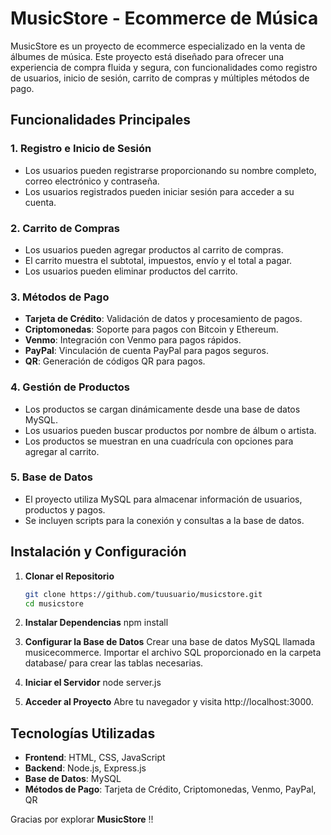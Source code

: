 # MusicStore - Ecommerce de Música

MusicStore es un proyecto de ecommerce especializado en la venta de álbumes de música. Este proyecto está diseñado para ofrecer una experiencia de compra fluida y segura, con funcionalidades como registro de usuarios, inicio de sesión, carrito de compras y múltiples métodos de pago.

## Funcionalidades Principales

### 1. **Registro e Inicio de Sesión**
   - Los usuarios pueden registrarse proporcionando su nombre completo, correo electrónico y contraseña.
   - Los usuarios registrados pueden iniciar sesión para acceder a su cuenta.

### 2. **Carrito de Compras**
   - Los usuarios pueden agregar productos al carrito de compras.
   - El carrito muestra el subtotal, impuestos, envío y el total a pagar.
   - Los usuarios pueden eliminar productos del carrito.

### 3. **Métodos de Pago**
   - **Tarjeta de Crédito**: Validación de datos y procesamiento de pagos.
   - **Criptomonedas**: Soporte para pagos con Bitcoin y Ethereum.
   - **Venmo**: Integración con Venmo para pagos rápidos.
   - **PayPal**: Vinculación de cuenta PayPal para pagos seguros.
   - **QR**: Generación de códigos QR para pagos.

### 4. **Gestión de Productos**
   - Los productos se cargan dinámicamente desde una base de datos MySQL.
   - Los usuarios pueden buscar productos por nombre de álbum o artista.
   - Los productos se muestran en una cuadrícula con opciones para agregar al carrito.

### 5. **Base de Datos**
   - El proyecto utiliza MySQL para almacenar información de usuarios, productos y pagos.
   - Se incluyen scripts para la conexión y consultas a la base de datos.

## Instalación y Configuración
1. **Clonar el Repositorio**
   ```bash
   git clone https://github.com/tuusuario/musicstore.git
   cd musicstore
2. **Instalar Dependencias**
npm install

3. **Configurar la Base de Datos**
Crear una base de datos MySQL llamada musicecommerce.
Importar el archivo SQL proporcionado en la carpeta database/ para crear las tablas necesarias.

4. **Iniciar el Servidor**
node server.js

5. **Acceder al Proyecto**
Abre tu navegador y visita http://localhost:3000.

## Tecnologías Utilizadas

- **Frontend**: HTML, CSS, JavaScript
- **Backend**: Node.js, Express.js
- **Base de Datos**: MySQL
- **Métodos de Pago**: Tarjeta de Crédito, Criptomonedas, Venmo, PayPal, QR

Gracias por explorar **MusicStore** !!


